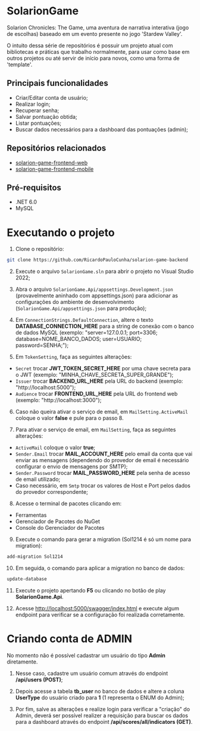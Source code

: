 # SolarionGame

Solarion Chronicles: The Game, uma aventura de narrativa interativa (jogo de escolhas) baseado em um evento presente no jogo 'Stardew Valley'.

O intuito dessa série de repositórios é possuir um projeto atual com bibliotecas e práticas que trabalho normalmente, para usar como base em outros projetos ou até servir de início para novos, como uma forma de 'template'.

## Principais funcionalidades

* Criar/Editar conta de usuário;
* Realizar login;
* Recuperar senha;
* Salvar pontuação obtida;
* Listar pontuações;
* Buscar dados necessários para a dashboard das pontuações (admin);

## Repositórios relacionados

* [solarion-game-frontend-web](https://github.com/RicardoPauloCunha/solarion-game-frontend-web)
* [solarion-game-frontend-mobile](https://github.com/RicardoPauloCunha/solarion-game-frontend-mobile)

## Pré-requisitos

* .NET 6.0
* MySQL

# Executando o projeto

1. Clone o repositório:

```bash
git clone https://github.com/RicardoPauloCunha/solarion-game-backend
```

2. Execute o arquivo `SolarionGame.sln` para abrir o projeto no Visual Studio 2022;

3. Abra o arquivo `SolarionGame.Api/appsettings.Development.json` (provavelmente aninhado com appsettings.json) para adicionar as configurações do ambiente de desenvolvimento (`SolarionGame.Api/appsettings.json` para produção);

4. Em `ConnectionStrings.DefaultConnection`, altere o texto **DATABASE_CONNECTION_HERE** para a string de conexão com o banco de dados MySQL (exemplo: "server=127.0.0.1; port=3306; database=NOME_BANCO_DADOS; user=USUARIO; password=SENHA;");

5. Em `TokenSetting`, faça as seguintes alterações:

* `Secret` trocar **JWT_TOKEN_SECRET_HERE** por uma chave secreta para o JWT (exemplo: "MINHA_CHAVE_SECRETA_SUPER_GRANDE");
* `Issuer` trocar **BACKEND_URL_HERE** pela URL do backend (exemplo: "http://localhost:5000");
* `Audience` trocar **FRONTEND_URL_HERE** pela URL do frontend web (exemplo: "http://localhost:3000");

6. Caso não queira ativar o serviço de email, em `MailSetting.ActiveMail` coloque o valor **false** e pule para o passo 8.

7. Para ativar o serviço de email, em `MailSetting`, faça as seguintes alterações:

* `ActiveMail` coloque o valor **true**;
* `Sender.Email` trocar **MAIL_ACCOUNT_HERE** pelo email da conta que vai enviar as mensagens (dependendo do provedor de email é necessário configurar o envio de mensagens por SMTP);
* `Sender.Password` trocar **MAIL_PASSWORD_HERE** pela senha de acesso de email utilizado;
* Caso necessário, em `Smtp` trocar os valores de Host e Port pelos dados do provedor correspondente;

8. Acesse o terminal de pacotes clicando em:

* Ferramentas
* Gerenciador de Pacotes do NuGet
* Console do Gerenciador de Pacotes

9. Execute o comando para gerar a migration (Sol1214 é só um nome para migration):

```bash
add-migration Sol1214
```

10. Em seguida, o comando para aplicar a migration no banco de dados:

```bash
update-database
```

11. Execute o projeto apertando **F5** ou clicando no botão de play **SolarionGame.Api**. 

12. Acesse [http://localhost:5000/swagger/index.html](http://localhost:5000/swagger/index.html) e execute algum endpoint para verificar se a configuração foi realizada corretamente.

# Criando conta de ADMIN

No momento não é possível cadastrar um usuário do tipo **Admin** diretamente.

1. Nesse caso, cadastre um usuário comum através do endpoint **/api/users (POST)**;

2. Depois acesse a tabela **tb_user** no banco de dados e altere a coluna **UserType** do usuário criado para **1** (1 representa o ENUM do Admin);

3. Por fim, salve as alterações e realize login para verificar a "criação" do Admin, deverá ser possível realizer a requisição para buscar os dados para a dashboard através do endpoint **/api/scores/all/indicators (GET)**.